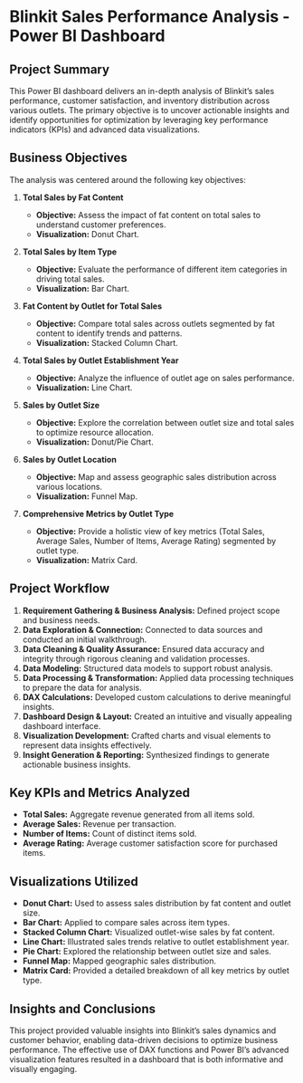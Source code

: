 # Blinkit Sales Performance Analysis - Power BI Dashboard

## Project Summary
This Power BI dashboard delivers an in-depth analysis of Blinkit’s sales performance, customer satisfaction, and inventory distribution across various outlets. The primary objective is to uncover actionable insights and identify opportunities for optimization by leveraging key performance indicators (KPIs) and advanced data visualizations.

## Business Objectives
The analysis was centered around the following key objectives:

1. **Total Sales by Fat Content**
   - **Objective:** Assess the impact of fat content on total sales to understand customer preferences.
   - **Visualization:** Donut Chart.

2. **Total Sales by Item Type**
   - **Objective:** Evaluate the performance of different item categories in driving total sales.
   - **Visualization:** Bar Chart.

3. **Fat Content by Outlet for Total Sales**
   - **Objective:** Compare total sales across outlets segmented by fat content to identify trends and patterns.
   - **Visualization:** Stacked Column Chart.

4. **Total Sales by Outlet Establishment Year**
   - **Objective:** Analyze the influence of outlet age on sales performance.
   - **Visualization:** Line Chart.

5. **Sales by Outlet Size**
   - **Objective:** Explore the correlation between outlet size and total sales to optimize resource allocation.
   - **Visualization:** Donut/Pie Chart.

6. **Sales by Outlet Location**
   - **Objective:** Map and assess geographic sales distribution across various locations.
   - **Visualization:** Funnel Map.

7. **Comprehensive Metrics by Outlet Type**
   - **Objective:** Provide a holistic view of key metrics (Total Sales, Average Sales, Number of Items, Average Rating) segmented by outlet type.
   - **Visualization:** Matrix Card.

## Project Workflow

1. **Requirement Gathering & Business Analysis:** Defined project scope and business needs.
2. **Data Exploration & Connection:** Connected to data sources and conducted an initial walkthrough.
3. **Data Cleaning & Quality Assurance:** Ensured data accuracy and integrity through rigorous cleaning and validation processes.
4. **Data Modeling:** Structured data models to support robust analysis.
5. **Data Processing & Transformation:** Applied data processing techniques to prepare the data for analysis.
6. **DAX Calculations:** Developed custom calculations to derive meaningful insights.
7. **Dashboard Design & Layout:** Created an intuitive and visually appealing dashboard interface.
8. **Visualization Development:** Crafted charts and visual elements to represent data insights effectively.
9. **Insight Generation & Reporting:** Synthesized findings to generate actionable business insights.

## Key KPIs and Metrics Analyzed

- **Total Sales:** Aggregate revenue generated from all items sold.
- **Average Sales:** Revenue per transaction.
- **Number of Items:** Count of distinct items sold.
- **Average Rating:** Average customer satisfaction score for purchased items.

## Visualizations Utilized

- **Donut Chart:** Used to assess sales distribution by fat content and outlet size.
- **Bar Chart:** Applied to compare sales across item types.
- **Stacked Column Chart:** Visualized outlet-wise sales by fat content.
- **Line Chart:** Illustrated sales trends relative to outlet establishment year.
- **Pie Chart:** Explored the relationship between outlet size and sales.
- **Funnel Map:** Mapped geographic sales distribution.
- **Matrix Card:** Provided a detailed breakdown of all key metrics by outlet type.

## Insights and Conclusions
This project provided valuable insights into Blinkit’s sales dynamics and customer behavior, enabling data-driven decisions to optimize business performance. The effective use of DAX functions and Power BI’s advanced visualization features resulted in a dashboard that is both informative and visually engaging.
